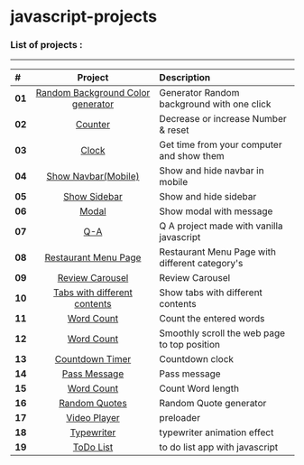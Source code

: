 # javascript-projects

### List of projects :

---

| #      |                                                             Project                                                             | Description                                    |
| :----- | :-----------------------------------------------------------------------------------------------------------------------------: | :--------------------------------------------- |
| **01** |  [Random Background Color generator](https://sepehr-aghdasi82.github.io/Javascript-Projects-for-Beginners/01-Random-BG-Color)   | Generator Random background with one click     |
| **02** |                   [Counter](https://sepehr-aghdasi82.github.io/Javascript-Projects-for-Beginners/02-Counter)                    | Decrease or increase Number & reset            |
| **03** |                [Clock](https://sepehr-aghdasi82.github.io/Javascript-Projects-for-Beginners/03-javascript-Clock)                | Get time from your computer and show them      |
| **04** |        [Show Navbar(Mobile)](https://sepehr-aghdasi82.github.io/Javascript-Projects-for-Beginners/04-Responsive-Navbar)         | Show and hide navbar in mobile                 |
| **05** |           [Show Sidebar](https://sepehr-aghdasi82.github.io/Javascript-Projects-for-Beginners/05-Responsive-Sidebar/)           | Show and hide sidebar                          |
| **06** |                     [Modal](https://sepehr-aghdasi82.github.io/Javascript-Projects-for-Beginners/06-Modal/)                     | Show modal with message                        |
| **07** |                       [Q-A](https://sepehr-aghdasi82.github.io/Javascript-Projects-for-Beginners/07-Q-A/)                       | Q A project made with vanilla javascript       |
| **08** |      [Restaurant Menu Page](https://sepehr-aghdasi82.github.io/Javascript-Projects-for-Beginners/08-Restaurant-Menu-Page/)      | Restaurant Menu Page with different category's |
| **09** |           [Review Carousel](https://sepehr-aghdasi82.github.io/Javascript-Projects-for-Beginners/09-Review-Carousel/)           | Review Carousel                                |
| **10** | [Tabs with different contents](https://sepehr-aghdasi82.github.io/Javascript-Projects-for-Beginners/10-tabs-different-content/) | Show tabs with different contents              |
| **11** |                [Word Count](https://sepehr-aghdasi82.github.io/Javascript-Projects-for-Beginners/11-Word-Count/)                | Count the entered words                        |
| **12** |              [Word Count](https://sepehr-aghdasi82.github.io/Javascript-Projects-for-Beginners/12-smooth-scroll/)               | Smoothly scroll the web page to top position   |
| **13** |           [Countdown Timer](https://sepehr-aghdasi82.github.io/Javascript-Projects-for-Beginners/13-Countdown-Timer/)           | Countdown clock                                |
| **14** |              [Pass Message](https://sepehr-aghdasi82.github.io/Javascript-Projects-for-Beginners/14-Pass-Message/)              | Pass message                                   |
| **15** |                [Word Count](https://sepehr-aghdasi82.github.io/Javascript-Projects-for-Beginners/15-Word-Count/)                | Count Word length                              |
| **16** |             [Random Quotes](https://sepehr-aghdasi82.github.io/Javascript-Projects-for-Beginners/16-Random-Quotes/)             | Random Quote generator                         |
| **17** |              [Video Player](https://sepehr-aghdasi82.github.io/Javascript-Projects-for-Beginners/17-Video-Player/)              | preloader                                      |
| **18** |            [Typewriter](https://sepehr-aghdasi82.github.io/Javascript-Projects-for-Beginners/18-Typewriter-Effect/)             | typewriter animation effect                    |
| **19** |                 [ToDo List](https://sepehr-aghdasi82.github.io/Javascript-Projects-for-Beginners/19-ToDoList/)                  | to do list app with javascript                 |
